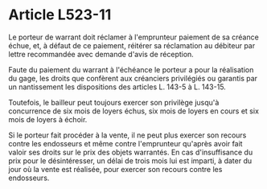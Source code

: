 # Article L523-11

Le porteur de warrant doit réclamer à l'emprunteur paiement de sa créance échue, et, à défaut de ce paiement, réitérer sa réclamation au débiteur par lettre recommandée avec demande d'avis de réception.

Faute du paiement du warrant à l'échéance le porteur a pour la réalisation du gage, les droits que confèrent aux créanciers privilégiés ou garantis par un nantissement les dispositions des articles L. 143-5 à L. 143-15.

Toutefois, le bailleur peut toujours exercer son privilège jusqu'à concurrence de six mois de loyers échus, six mois de loyers en cours et six mois de loyers à échoir.

Si le porteur fait procéder à la vente, il ne peut plus exercer son recours contre les endosseurs et même contre l'emprunteur qu'après avoir fait valoir ses droits sur le prix des objets warrantés. En cas d'insuffisance du prix pour le désintéresser, un délai de trois mois lui est imparti, à dater du jour où la vente est réalisée, pour exercer son recours contre les endosseurs.
